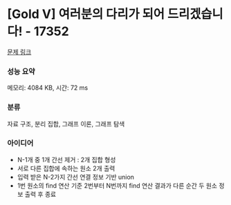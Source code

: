 # [Gold V] 여러분의 다리가 되어 드리겠습니다! - 17352 

[문제 링크](https://www.acmicpc.net/problem/17352) 

### 성능 요약

메모리: 4084 KB, 시간: 72 ms

### 분류

자료 구조, 분리 집합, 그래프 이론, 그래프 탐색

### 아이디어

- N-1개 중 1개 간선 제거 : 2개 집합 형성
- 서로 다른 집합에 속하는 원소 2개 출력
- 입력 받은 N-2가지 간선 연결 정보 기반 union
- 1번 원소의 find 연산 기준 2번부터 N번까지 find 연산 결과가 다른 순간 두 원소 정보 출력 후 종료
